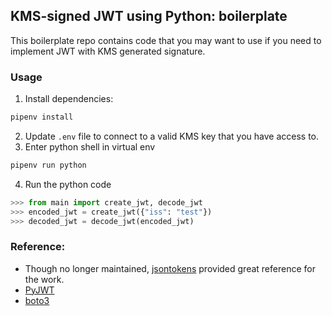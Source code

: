 ## KMS-signed JWT using Python: boilerplate
This boilerplate repo contains code that you may want to use if you need to implement JWT with KMS generated signature.

### Usage
1. Install dependencies:
```bash
pipenv install
```
2. Update `.env` file to connect to a valid KMS key that you have access to.
3. Enter python shell in virtual env
```bash
pipenv run python
```
4. Run the python code
```python
>>> from main import create_jwt, decode_jwt
>>> encoded_jwt = create_jwt({"iss": "test"})
>>> decoded_jwt = decode_jwt(encoded_jwt)
```
### Reference:
- Though no longer maintained, [jsontokens](https://github.com/blockstack-packages/jsontokens-py/blob/master/jsontokens) provided great reference for the work.
- [PyJWT](https://github.com/jpadilla/pyjwt)
- [boto3](https://boto3.amazonaws.com/v1/documentation/api/latest/reference/services/kms.html)